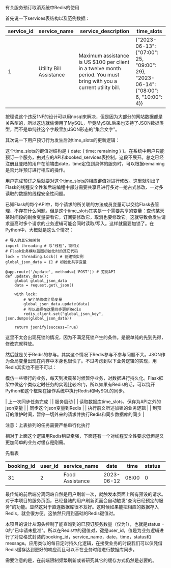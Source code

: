 有关服务预订取消系统中Redis的使用

首先说一下services表结构以及范例数据：

| service\_id | service\_name | service\_description | time\_slots |
| --- | --- | --- | --- |
| 1 | Utility Bill Assistance | Maximum assistance is US $100 per client in a twelve month period. You must bring with you a current utility bill. | {"2023-06-13": {"07:00": 25, "09:00": 29}, "2023-06-14": {"08:00": 6, "10:00": 4}} |

按理说这个违反1NF的设计可以用nosql来解决，但是因为大部分的网站数据都是关系型的，所以这边就偷懒用了MySQL，毕竟MySQL后来也支持了JSON数据类型，而不是单纯往这个字段里加JSON形态的"集合文字"。

其次说一下用户预订行为发生后对time\_slots的更新逻辑：

这个time\_slots的键值对结构是 { date: { time: remaining } }。在系统中用户只能预订一个服务，由对应的API和booked\_services表控制，这段不展开。总之已经注册且登陆的用户在前端由date，time定位到具体的服务时，可以根据remaining是否允许预订进行相应的操作。

用户完成预订之后就要对这个time\_slots的相应键值对进行修改。这里就引出了Flask的线程安全性和后端编程中部分需要共享且进行多对一抢占式修改、一对多读取的数据的线程安全性问题。

已知Flask的每个API中，每个请求的所关联的方法成员变量可以交给Flask去管理，不存在什么问题。但是这个time\_slots其实是一个需要共享的变量：查询某天某时间段的剩余变量要看它，订阅要修改它，取消也要修改它。这就导致会发生请求量高时多个请求的业务逻辑可能会同时读取/写入。这样就需要加锁了。在Python中，大概就是这么个情况：
```
# 导入的其它相关包
import threading # 与"线程"，锁相关
# Flask业务模块蓝图初始化时的其它代码
lock = threading.Lock() # 创建锁实例
global_json_data = {} # 初始化共享变量

@app.route('/update', methods=['POST']) # 范例API
def update\_data():
    global global_json_data
    data = request.get\_json()

    with lock:
        # 安全地修改全局变量
        global_json_data.update(data)
        # 可以选择在这里同步更新Redis
        redis_client.set("global_json_key", json.dumps(global_json_data))

    return jsonify(success=True)
```

这里不太会出现死锁的情况，因为不满足死锁产生的条件。是很单纯的先到先得，修改完就释放。

然后就是关于Redis的参与。其实这个情况下Redis参与不参与问题不大。JSON作为全局变量出现在内存中本身也很快了。不过考虑到以下业务逻辑的实现，用Redis其实也不是不可以：

模仿一些银行的业务，每天到凌晨某时候暂停业务，对数据进行持久化。Flask框架中做这个类似定时任务的实现比较冷门，所以如果有Redis的话，可以绕开Python和这个框架在操作系统中执行Redis和MySQL的同步。

| 上一次同步任务完成 |
| 服务启动 |
| 读取数据库time\_slots，保存为API之外的json变量 |
| 同步这个json变量到Redis |
| 执行前文所述加锁的业务逻辑 |
| 到预订的维护时间，暂停一切外来的请求并执行Redis和同步数据库的同步 |

注意：上表排列的任务需要严格串行化执行

相对于上面这个逻辑用Redis稍显牵强，下面还有一个对线程安全性要求低但是又更加简单的业务对缓存是刚需。

先看表

| booking\_id | user\_id | service\_name | date | time | status | message |
| --- | --- | --- | --- | --- | --- | --- |
| 31 | 2 | Food Assistance | 2023-06-12 | 08:00 | 0 | NULL |

最传统的前后端分离网站自然是用户刷新一次，就触发本页面上所有预设的请求。对于本项目的服务页面，已经登陆的用户刷新页面会自动触发"查询已经预定的服务"的功能。显然这对于直连数据库很不友好。这时候如果能把相应的数据存入Redis，就会很方便。这依然只用到基础的Redis键值对。

本项目的设计从源头控制了能查询到的已预订服务数量（仅为1），也就是status = 0的"已申请未批准"。所以在Redis中的键值对，键是user\_id，值是为业务逻辑进行了对应格式封装的booking\_id，service\_name，date，time，status和message。应用类似的每日定时持久化逻辑，在接受业务的时段我们可以仅凭借Redis缓存达到更好的响应而且可以不在业务时段进行数据库同步。

需要注意的是，在前端限制频繁刷新或者研究其它的缓存方式仍然是必要的。